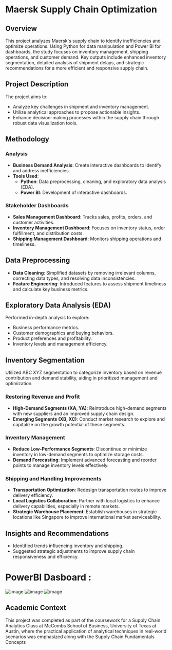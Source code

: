 # Maersk Supply Chain Optimization

## Overview
This project analyzes Maersk's supply chain to identify inefficiencies and optimize operations. Using Python for data manipulation and Power BI for dashboards, the study focuses on inventory management, shipping operations, and customer demand. Key outputs include enhanced inventory segmentation, detailed analysis of shipment delays, and strategic recommendations for a more efficient and responsive supply chain.

## Project Description
The project aims to:
- Analyze key challenges in shipment and inventory management.
- Utilize analytical approaches to propose actionable insights.
- Enhance decision-making processes within the supply chain through robust data visualization tools.

## Methodology
### Analysis
- **Business Demand Analysis**: Create interactive dashboards to identify and address inefficiencies.
- **Tools Used**: 
  - **Python**: Data preprocessing, cleaning, and exploratory data analysis (EDA).
  - **Power BI**: Development of interactive dashboards.

### Stakeholder Dashboards
- **Sales Management Dashboard**: Tracks sales, profits, orders, and customer activities.
- **Inventory Management Dashboard**: Focuses on inventory status, order fulfillment, and distribution costs.
- **Shipping Management Dashboard**: Monitors shipping operations and timeliness.

## Data Preprocessing
- **Data Cleaning**: Simplified datasets by removing irrelevant columns, correcting data types, and resolving data inconsistencies.
- **Feature Engineering**: Introduced features to assess shipment timeliness and calculate key business metrics.

## Exploratory Data Analysis (EDA)
Performed in-depth analysis to explore:
- Business performance metrics.
- Customer demographics and buying behaviors.
- Product preferences and profitability.
- Inventory levels and management efficiency.

## Inventory Segmentation
Utilized ABC XYZ segmentation to categorize inventory based on revenue contribution and demand stability, aiding in prioritized management and optimization.

### Restoring Revenue and Profit
- **High-Demand Segments (XA, YA)**: Reintroduce high-demand segments with new suppliers and an improved supply chain design.
- **Emerging Segments (XB, XC)**: Conduct market research to explore and capitalize on the growth potential of these segments.

### Inventory Management
- **Reduce Low-Performance Segments**: Discontinue or minimize inventory in low-demand segments to optimize storage costs.
- **Demand Forecasting**: Implement advanced forecasting and reorder points to manage inventory levels effectively.

### Shipping and Handling Improvements
- **Transportation Optimization**: Redesign transportation routes to improve delivery efficiency.
- **Local Logistics Collaboration**: Partner with local logistics to enhance delivery capabilities, especially in remote markets.
- **Strategic Warehouse Placement**: Establish warehouses in strategic locations like Singapore to improve international market serviceability.

## Insights and Recommendations
- Identified trends influencing inventory and shipping.
- Suggested strategic adjustments to improve supply chain responsiveness and efficiency.


# PowerBI Dasboard : 
![image](https://github.com/user-attachments/assets/dd96cfb7-d553-4f77-9518-cb88c89685a4)
![image](https://github.com/user-attachments/assets/484d932f-45fb-49f0-999e-8ed3e75273d3)
![image](https://github.com/user-attachments/assets/9ecaf238-8327-4f1b-8ec7-4aed26fa4f15)

## Academic Context
This project was completed as part of the coursework for a Supply Chain Analytics Class at McCombs School of Business, University of Texas at Austin, where the practical application of analytical techniques in real-world scenarios was emphasized along with the Supply Chain Fundamentals Concepts
